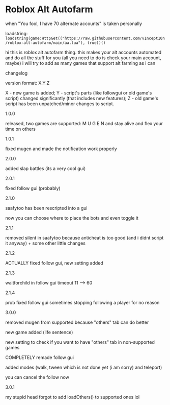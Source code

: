 # Roblox Alt Autofarm
when "You fool, I have 70 alternate accounts" is taken personally


loadstring: `loadstring(game:HttpGet(("https://raw.githubusercontent.com/v1ncept10n/roblox-alt-autofarm/main/aa.lua"), true))()`

hi this is roblox alt autofarm thing. this makes your alt accounts automated and do all the stuff for you (all you need to do is check your main account, maybe)
i will try to add as many games that support alt farming as i can

changelog

version format: X.Y.Z

X - new game is added;
Y - script's parts (like followgui or old game's script) changed significantly (that includes new features);
Z - old game's script has been unpatched/minor changes to script.

1.0.0

released, two games are supported: M U G E N and stay alive and flex your time on others

1.0.1

fixed mugen and made the notification work properly

2.0.0

added slap battles (its a very cool gui)

2.0.1

fixed follow gui (probably)

2.1.0

saafytoo has been rescripted into a gui
  
now you can choose where to place the bots and even toggle it

2.1.1

removed silent in saafytoo because anticheat is too good (and i didnt script it anyway) + some other little changes

2.1.2

ACTUALLY fixed follow gui, new setting added

2.1.3

waitforchild in follow gui timeout 11 --> 60

2.1.4

prob fixed follow gui sometimes stopping following a player for no reason

3.0.0

removed mugen from supported because "others" tab can do better

new game added (life sentence)

new setting to check if you want to have "others" tab in non-supported games

COMPLETELY remade follow gui
  
added modes (walk, tween which is not done yet (i am sorry) and teleport)
  
you can cancel the follow now

3.0.1

my stupid head forgot to add loadOthers() to supported ones lol
